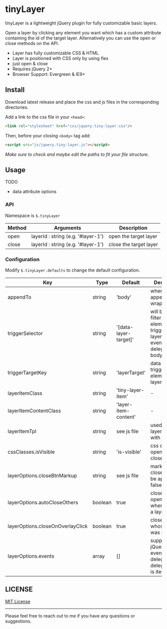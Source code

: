 # tinyLayer
tinyLayer is a lightweight jQuery plugin for fully customizable basic layers.

Open a layer by clicking any element you want which has a custom attribute containing the id of the target layer.
Alternatively you can use the open or close methods on the API.

- Layer has fully customizable CSS & HTML
- Layer is positioned with CSS only by using flex
- just open & close
- Requires jQuery 2+
- Browser Support: Evergreen & IE9+

## Install

Download latest release and place the css and js files in the corresponding directories.

Add a link to the css file in your `<head>`:
```html
<link rel="stylesheet" href="css/jquery.tiny-layer.css"/>
```

Then, before your closing ```<body>``` tag add:
```html
<script src="js/jquery.tiny-layer.js"></script>
```

*Make sure to check and maybe edit the paths to fit your file structure.*

## Usage

TODO
- data attribute options

### API

Namespace is `$.tinyLayer`

Method | Arguments | Description
------ | -------- | -----------
open | layerId : string (e.g. '#layer-1') | open the target layer
close | layerId : string (e.g. '#layer-1') | close the target layer

### Configuration

Modify `$.tinyLayer.defaults` to change the default configuration.

Key | Type | Default | Description
------ | ---- | ------- | -----------
appendTo | string | 'body' | where to append the wrapper
triggerSelector | string | '[data-layer-target]' | will be used as filter for elements triggering a layer in click event delegation for body
triggerTargetKey | string | 'layerTarget' | data key of trigger element for layer id
layerItemClass | string | 'tiny-layer-item' | -
layerItemContentClass | string | 'layer-item-content' | -
layerItemTpl | string | see js file | used to create layer items with jQuery
cssClasses.isVisible | string | 'is-visible' | css class for open and close handling
layerOptions.closeBtnMarkup | string | see js file | markup of the close button to be appended, false if not
layerOptions.autoCloseOthers | boolean | true | close other open layers when opening a layer
layerOptions.closeOnOverlayClick | boolean | true | close the layer whose overlay was clicked
layerOptions.events | array | [] | supply jQuery-like events with delegation, delegateTarget is item root

## LICENSE

[MIT License](https://github.com/floriancapelle/jquery-tiny-layer/blob/master/LICENSE)

------------------

Please feel free to reach out to me if you have any questions or suggestions.
